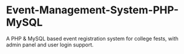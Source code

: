 # Event-Management-System-PHP-MySQL
A PHP &amp; MySQL based event registration system for college fests, with admin panel and user login support.
